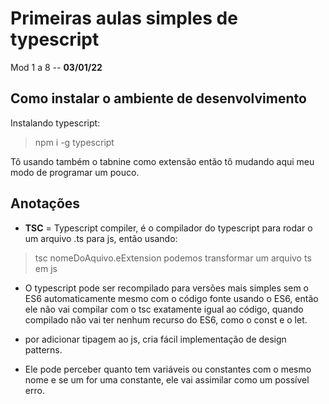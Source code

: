 # Primeiras aulas simples de typescript

Mod 1 a 8 -- **03/01/22**

## Como instalar o ambiente de desenvolvimento

Instalando typescript:  
> npm i -g typescript

Tô usando também o tabnine como extensão então tô mudando aqui meu modo de programar um pouco.

## Anotações

* **TSC** = Typescript compiler, é o compilador do typescript para rodar o um arquivo .ts para js, então usando:

>tsc nomeDoAquivo.eExtension
podemos transformar um arquivo ts em js

* O typescript pode ser recompilado para versões mais simples sem o ES6 automaticamente mesmo com o código fonte usando o ES6, então ele não vai compilar com o tsc exatamente igual ao código, quando compilado não vai ter nenhum recurso do ES6, como o const e o let.

* por adicionar tipagem ao js, cria fácil implementação de design patterns.

* Ele pode perceber quanto tem variáveis ou constantes com o mesmo nome e se um for uma constante, ele vai assimilar como um possível erro.
